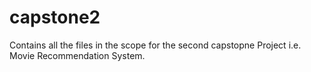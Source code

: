# capstone2
Contains all the files in the scope for the second capstopne Project i.e. Movie Recommendation System.
